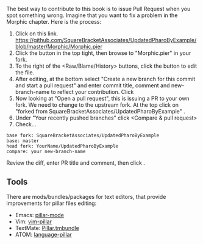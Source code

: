 The best way to contribute to this book is to issue Pull Request when you spot something wrong. 
Imagine that you want to fix a problem in the Morphic chapter. Here is the process: 

1. Click on this link.
https://github.com/SquareBracketAssociates/UpdatedPharoByExample/blob/master/Morphic/Morphic.pier
2. Click the <Fork> button in the top tight, then browse to "Morphic.pier" in your fork.
3. To the right of the <Raw/Blame/History> buttons, click the <Pencil> button to edit the file.
4. After editing, at the bottom select "Create a new branch for this commit and start a pull request"
and enter commit title, comment and new-branch-name to reflect your contribution. Click <Propose file change>
5. Now looking at "Open a pull request", this is issuing a PR to your own fork.  We need to change to the upstream fork.  At the top click
on "forked from SquareBracketAssociates/UpdatedPharoByExample" .
6. Under "Your recently pushed branches" click <Compare & pull request>
7. Check...
```
base fork: SquareBracketAssociates/UpdatedPharoByExample
base: master
head fork: YourName/UpdatedPharoByExample
compare: your new-branch-name
```
Review the diff, enter PR title and comment, then click <Create pull request>.


Tools
-----

There are mods/bundles/packages for text editors, that provide improvements for
pillar files editing:

* Emacs: [pillar-mode](https://github.com/pillar-markup/pillar-mode)
* Vim: [vim-pillar](https://github.com/cdlm/vim-pillar)
* TextMate: [Pillar.tmbundle](https://github.com/pillar-markup/Pillar.tmbundle)
* ATOM: [language-pillar](https://github.com/pillar-markup/language-pillar)
